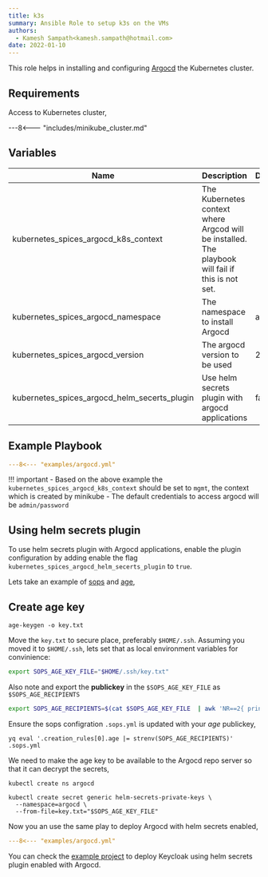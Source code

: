 ```yaml
---
title: k3s
summary: Ansible Role to setup k3s on the VMs
authors:
  - Kamesh Sampath<kamesh.sampath@hotmail.com>
date: 2022-01-10
---
```


This role helps in installing and configuring [Argocd](https://argo-cd.readthedocs.io/en/stable/) the Kubernetes cluster.

## Requirements

Access to Kubernetes cluster,

---8<--- "includes/minikube_cluster.md"

## Variables

| Name  | Description | Default
| ----------- | ----------- | ---
| kubernetes_spices_argocd_k8s_context | The Kubernetes context where Argcod will be installed. The playbook will fail if this is not set. |
| kubernetes_spices_argocd_namespace| The namespace to install Argocd | argocd
| kubernetes_spices_argocd_version| The argocd version to be used | 2.1.6
| kubernetes_spices_argocd_helm_secerts_plugin | Use helm secrets plugin with argocd applications | false

## Example Playbook

```yaml
---8<--- "examples/argocd.yml"
```

!!! important
    - Based on the above example the `kubernetes_spices_argocd_k8s_context` should be set to `mgmt`, the context which is created by minikube
    - The default credentials to access argocd will be `admin/password`

## Using helm secrets plugin

To use helm secrets plugin with Argocd applications, enable the plugin configuration by adding enable the flag `kubernetes_spices_argocd_helm_secerts_plugin` to `true`.

Lets take an example of [sops](https://github.com/mozilla/sops) and [age](https://github.com/FiloSottile/age),

## Create age key

```shell
age-keygen -o key.txt
```

Move the `key.txt` to secure place, preferably `$HOME/.ssh`. Assuming you moved it to `$HOME/.ssh`, lets set that as local environment variables for convinience:

```bash
export SOPS_AGE_KEY_FILE="$HOME/.ssh/key.txt"
```

Also note and export the **publickey** in the `$SOPS_AGE_KEY_FILE` as `$SOPS_AGE_RECIPIENTS`

```bash
export SOPS_AGE_RECIPIENTS=$(cat $SOPS_AGE_KEY_FILE  | awk 'NR==2{ print $4}')
```

Ensure the sops configration `.sops.yml` is updated with your *age* publickey,

```shell
yq eval '.creation_rules[0].age |= strenv(SOPS_AGE_RECIPIENTS)' .sops.yml 
```

We need to make the age key to be available to the Argocd repo server so that it can decrypt the secrets,

```shell
kubectl create ns argocd
```

```shell
kubectl create secret generic helm-secrets-private-keys \
  --namespace=argocd \
  --from-file=key.txt="$SOPS_AGE_KEY_FILE"
```

Now you an use the same play to deploy Argocd with helm secrets enabled,

```yaml
---8<--- "examples/argocd.yml"
```

You can check the [example project](https://github.com/kameshsampath/helm-secret-demo) to deploy Keycloak using helm secrets plugin enabled with Argocd.
